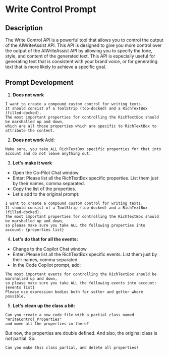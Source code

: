 ﻿# Write Control Prompt

## Description

The Write Control API is a powerful tool that allows you to control the output of the AIWriteAssist API. 
This API is designed to give you more control over the output of the AIWriteAssist API by allowing you to 
specify the tone, style, and content of the generated text. This API is especially useful for generating text 
that is consistent with your brand voice, or for generating text that is more likely to achieve a specific goal.

## Prompt Development

1. **Does not work**
```
I want to create a compound custom control for writing texts. 
It should consist of a ToolStrip (top-docked) and a RichTextBox (filled-docked). 
The most important properties for controlling the RichTextBox should be marshalled up and down,
which are all those properties which are specific to RichTextBox to attribute the content.
```
2. **Does not work**
Add: 
```
Make sure, you take ALL RichTextBox specific properties for that into account and do not leave anything out.
```

3. **Let's make it work**
* Open the Co-Pilot Chat window
* Enter: Please list all the RichTextBox specific properties. List them just by their names, comma separated.
* Copy the list of the properties.
* Let's add to the original prompt:
```
I want to create a compound custom control for writing texts. 
It should consist of a ToolStrip (top-docked) and a RichTextBox (filled-docked). 
The most important properties for controlling the RichTextBox should be marshalled up and down,
so please make sure you take ALL the following properties into account: {properties list}
```

4. **Let's do that for all the events:**
* Change to the Copilot Chat window
* Enter: Please list all the RichTextBox specific events. List them just by their names, comma separated.
* In the Code Copilot prompt, add:
```
The most important events for controlling the RichTextBox should be marshalled up and down,
so please make sure you take ALL the following events into account: {events list}
Please use expression bodies both for setter and getter where possible.
```

5. **Let's clean up the class a bit:**
```
Can you create a new code file with a partial class named "WriteControl_Properties" 
and move all the properties in there?
```

But now, the properties are double defined. And also, the original class is not partial. So:

```
Can you make this class partial, and delete all properties?
```
